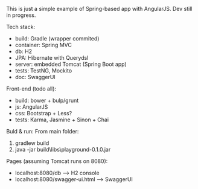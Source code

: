 This is just a simple example of Spring-based app with AngularJS. Dev still in progress.

Tech stack:
- build: Gradle (wrapper commited)
- container: Spring MVC
- db: H2
- JPA: Hibernate with Querydsl
- server: embedded Tomcat (Spring Boot app)
- tests: TestNG, Mockito
- doc: SwaggerUI

Front-end (todo all):
- build: bower + bulp/grunt
- js: AngularJS
- css: Bootstrap + Less?
- tests: Karma, Jasmine + Sinon + Chai

Buld & run:
From main folder:
1. gradlew build
2. java -jar build\libs\playground-0.1.0.jar

Pages (assuming Tomcat runs on 8080):
- localhost:8080/db --> H2 console
- localhost:8080/swagger-ui.html --> SwaggerUI
